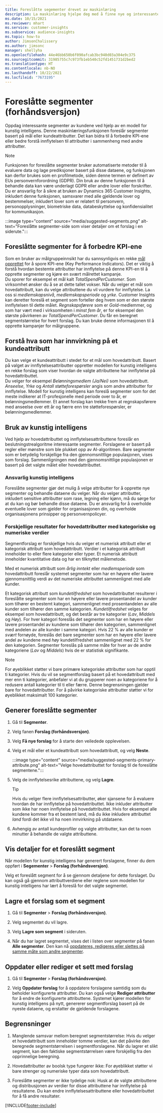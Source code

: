 ```yaml
---
title: Foreslåtte segementer drevet av maskinlæring
description: La maskinlæring hjelpe deg med å finne nye og interessante segmenter basert på kundeattributter.
ms.date: 10/15/2021
ms.reviewer: mhart
ms.service: customer-insights
ms.subservice: audience-insights
ms.topic: how-to
author: JimsonChalissery
ms.author: jimsonc
manager: shellyha
ms.openlocfilehash: 44e46bb650b6f090afcab3bc940d03a304e9c375
ms.sourcegitcommit: 31985755c7c973fb1eb540c52fd1451731d2bed2
ms.translationtype: HT
ms.contentlocale: nb-NO
ms.lasthandoff: 10/22/2021
ms.locfileid: "7673195"
---
```

# <a name="suggested-segments-preview"></a>Foreslåtte segmenter (forhåndsversjon)

Oppdag interessante segmenter av kundene ved hjelp av en modell for kunstig intelligens. Denne maskinlæringsfunksjonen foreslår segmenter basert på mål eller kundeattributter. Det kan bidra til å forbedre KPI-ene eller bedre forstå innflytelsen til attributter i sammenheng med andre attributter. 

> [!NOTE]
> Funksjonen for foreslåtte segmenter bruker automatiserte metoder til å evaluere data og lage prediksjoner basert på disse dataene, og funksjonen kan derfor brukes som en profilmetode, siden denne termen er definert av EUs personvernforordning (GDPR). Din bruk av denne funksjonen til å behandle data kan være underlagt GDPR eller andre lover eller forskrifter. Du er ansvarlig for å sikre at bruken av Dynamics 365 Customer Insights, inkludert denne funksjonen, samsvarer med alle gjeldende lover og bestemmelser, inkludert lover som er relatert til personvern, personopplysninger, biometriske data, databeskyttelse og konfidensialitet for kommunikasjon.

:::image type="content" source="media/suggested-segments.png" alt-text="Foreslåtte segmenter-side som viser detaljer om et forslag i en siderute.":::

## <a name="suggested-segments-to-improve-your-kpis"></a>Foreslåtte segmenter for å forbedre KPI-ene

Som en bruker av målgruppeinnsikt har du sannsynligvis en rekke [mål opprettet](measures.md) for å spore KPI-ene (Key Performance Indicators). Det er viktig å forstå hvordan bestemte attributter har innflytelse på denne KPI-en til å opprette segmenter og kjøre en svært målrettet kampanje.   
Du sporer for eksempel et mål kalt *TotalSpendPerCustomer*. Som virksomhet ønsker du å se at dette tallet vokser. Når du velger et mål som hovedattributt, kan du velge attributtene du vil vurdere for innflytelse. La oss si *medlemskapsnivå*, *medlemskapsperiode* og *yrke*. Customer Insights kan deretter foreslå et segment som forteller deg hvem som er den største innflytelsen til dette målet. *Regnskapsførere* som er *Gold*-medlemmer, og som har vært med i virksomheten i *minst fem år*, er for eksempel den største påvirkeren av *TotalSpendPerCustomer*. Du får en beregnet segmentstørrelse for hvert forslag. Du kan bruke denne informasjonen til å opprette kampanjer for målgruppene.

## <a name="understand-what-influences-a-customer-attribute"></a>Forstå hva som har innvirkning på et kundeattributt

Du kan velge et kundeattributt i stedet for et mål som hovedattributt. Basert på valget av innflytelsesattributter oppretter modellen for kunstig intelligens en rekke forslag som viser hvordan de valgte attributtene har innflytelse på hovedattributtet.   
Du velger for eksempel *Belønningsmedlem (Ja/Nei)* som hovedattributt. *Anseelse*, *Yrke* og *Antall støtteforespørsler* angis som andre attributter for innflytelse. Modell for kunstig intelligens kan foreslå segmenter som for det meste indikerer at IT-profesjonelle med periode over to år, er belønningsmedlemmer. Et annet forslag kan trekke frem at regnskapsførere med anseelse over ett år og færre enn tre støtteforespørsler, er belønningsmedlemmer. 

## <a name="artificial-intelligence-usage"></a>Bruk av kunstig intelligens

Ved hjelp av hovedattributtet og innflytelsesattributtene foreslår en beslutningstrealgoritme interessante segmenter. Forslagene er basert på regler eller mønstre som ble plukket opp av AI-algoritmen. Bare segmenter som er betydelig forskjellige fra den gjennomsnittlige populasjonen, vises som forslag. Sammenligningen med den gjennomsnittlige populasjonen er basert på det valgte målet eller hovedattributtet.

### <a name="responsible-ai"></a>Ansvarlig kunstig intelligens

Foreslåtte segmenter gjør det mulig å velge attributter for å opprette nye segmenter og behandle dataene du velger. Når du velger attributter, inkludert sensitive attributter som rase, legning eller kjønn, må du sørge for at du kan og bør behandle disse dataene. Du er ansvarlig for å overholde eventuelle lover som gjelder for organisasjonen din, og overholde organisasjonens prinsipper og personvernpolicyer.

### <a name="different-results-for-primary-attributes-with-categorical-and-numeric-values"></a>Forskjellige resultater for hovedattributter med kategoriske og numeriske verdier

Segmentforslag er forskjellige hvis du velger et numerisk attributt eller et kategorisk attributt som hovedattributt. Verdier i et kategorisk attributt inneholder to eller flere kategorier eller typer. Et numerisk attributt inneholder kvantitative data og har en tilknyttet målemetode.

Med et numerisk attributt som *årlig inntekt* eller *medlemsperiode* som hovedattributt foreslår systemet segmenter som har en høyere eller lavere gjennomsnittlig verdi av det numeriske attributtet sammenlignet med alle kunder.

Et kategorisk attributt som *kundetilfredshet* som hovedattributtet resulterer i foreslåtte segmenter som har en høyere eller lavere prosentandel av kunder som tilhører en bestemt kategori, sammenlignet med prosentandelen av alle kunder som tilhører den samme kategorien. *Kundetilfredshet* velges for eksempel som hovedattributt, og det består av tre kategorier  (*Lav*, *Middels* og *Høy*). For hver kategori foreslås det segmenter som har en høyere eller lavere prosentandel av kundene som tilhører den kategorien, sammenlignet med andelen av alle kunder i samme kategori. Hvis 22 % av alle kunder er *svært* fornøyde, foreslås det bare segmenter som har en høyere eller lavere andel av kundene med *høy* kundetilfredshet sammenlignet med 22 % for den kategorien. Segmenter foreslås på samme måte for hver av de andre kategoriene (*Lav* og *Middels*) hvis de er statistisk signifikante.

> [!NOTE]
> For øyeblikket støtter vi bare primære kategoriske attributter som har opptil ti kategorier. Hvis du vil se segmentforslag basert på et hovedattributt med mer enn ti kategorier, anbefaler vi at du grupperer noen av kategoriene for å redusere antall kategorier til ti eller færre. Denne begrensningen gjelder bare for hovedattributter. For å påvirke kategoriske attributter støtter vi for øyeblikket maksimalt 100 kategorier.

## <a name="generate-suggested-segments"></a>Generer foreslåtte segmenter

1. Gå til **Segmenter**.

1. Velg fanen **Forslag (forhåndsversjon)**.

1. Velg **Få nye forslag** for å starte den veiledede opplevelsen.

1. Velg et mål eller et kundeattributt som hovedattributt, og velg **Neste**.

   :::image type="content" source="media/suggested-segments-primary-attribute.png" alt-text="Velge hovedattributtet for forslag til de foreslåtte segmentene.":::

1. Velg de innflytelsesrike attributtene, og velg **Lagre**.
   
   > [!TIP]
   > Hvis du velger flere innflytelsesattributter, øker sjansene for å evaluere hvordan de har innflytelse på hovedattributtet. Ikke inkluder attributter som ikke har noen innflytelse på hovedattributtet. Hvis for eksempel alle kundene kommer fra et bestemt land, må du ikke inkludere attributtet *land* fordi det ikke vil ha noen innvirkning på utdataene.

1. Avhengig av antall kundeprofiler og valgte attributter, kan det ta noen minutter å behandle de valgte attributtene. 

## <a name="view-details-of-a-suggested-segment"></a>Vis detaljer for et foreslått segment

Når modellen for kunstig intelligens har generert forslagene, finner du dem oppført i **Segementer** > **Forslag (forhåndsversjon)**.
 
Velg et foreslått segment for å se gjennom detaljene for dette forslaget. Du kan også gå gjennom attributtverdiene eller reglene som modellen for kunstig intelligens har lært å foreslå for det valgte segmentet.

## <a name="save-a-suggestion-as-a-segment"></a>Lagre et forslag som et segment

1. Gå til **Segmenter** > **Forslag (forhåndsversjon)**.

1. Velg segmentet du vil lagre. 

1. Velg **Lagre som segment** i sideruten. 

1. Når du har lagret segmentet, vises det i listen over segmenter på fanen **Alle segmenter**. Den kan nå [oppdateres, redigeres eller slettes på samme måte som andre segmenter](segments.md).

## <a name="refresh-or-edit-a-set-of-suggestions"></a>Oppdater eller rediger et sett med forslag

1. Gå til **Segmenter** > **Forslag (forhåndsversjon)**.

1. Velg **Oppdater forslag** for å oppdatere forslagene samtidig som du beholder konfigurerte attributter. Du kan også velge **Rediger attributter** for å endre de konfigurerte attributtene. Systemet kjører modellen for kunstig intelligens på nytt, genererer segmentforslag basert på de nyeste dataene, og erstatter de gjeldende forslagene.

## <a name="limitations"></a>Begrensninger

1. Manglende samsvar mellom beregnet segmentstørrelse: Hvis du velger et hovedattributt som inneholder tomme verdier, kan det påvirke den beregnede segmentstørrelsen i segmentforslagene. Når du lagrer et slikt segment, kan den faktiske segmentstørrelsen være forskjellig fra den opprinnelige beregning.
 
2. Hovedattributter av boolsk type fungerer ikke: For øyeblikket støtter vi bare strenger og numeriske typer data som hovedattributt.

3. Foreslåtte segmenter er ikke tydelige nok: Husk at de valgte attributtene og distribusjonen av verdier for disse attributtene har innflytelse på resultatene. Du kan endre innflytelsesattributtene eller hovedattributtet for å få andre resultater.



[!INCLUDE[footer-include](../includes/footer-banner.md)]